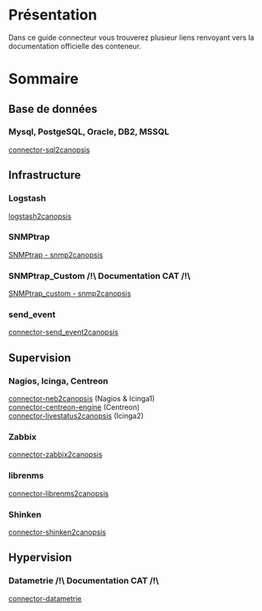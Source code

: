 # Présentation

Dans ce guide connecteur vous trouverez plusieur liens renvoyant vers la documentation officielle des conteneur. 

# Sommaire

## Base de données

### Mysql, PostgeSQL, Oracle, DB2, MSSQL 
[connector-sql2canopsis](Base-de-donnees/Mysql-MariaDB-PostgreSQL-Oracle.md)  

## Infrastructure

### Logstash
[logstash2canopsis](Infrastructure/Logstash.md)  

### SNMPtrap
[SNMPtrap - snmp2canopsis](Infrastructure/SNMPtrap.md)  

###  SNMPtrap_Custom /!\ Documentation CAT /!\
[SNMPtrap_custom - snmp2canopsis](Infrastructure/SNMPtrap_custom.md)  

### send_event
[connector-send_event2canopsis](Infrastructure/send_event.md)  


## Supervision

### Nagios, Icinga, Centreon
[connector-neb2canopsis](Supervision/Nagios-et-Icinga.md) (Nagios & Icinga1)  
[connector-centreon-engine](Supervision/Centreon.md) (Centreon)  
[connector-livestatus2canopsis](Supervision/Icinga2.md) (Icinga2)

### Zabbix
[connector-zabbix2canopsis](Supervision/Zabbix.md)  

### librenms
[connector-librenms2canopsis](Supervision/LibreNMS.md)  

### Shinken
[connector-shinken2canopsis](Supervision/Shinken.md)  

## Hypervision

### Datametrie /!\ Documentation CAT /!\
[connector-datametrie](Hypervision/datametrie.md)  